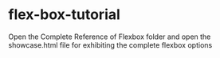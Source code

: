 # flex-box-tutorial
Open the Complete Reference of Flexbox folder and open the showcase.html file for exhibiting the complete flexbox options
